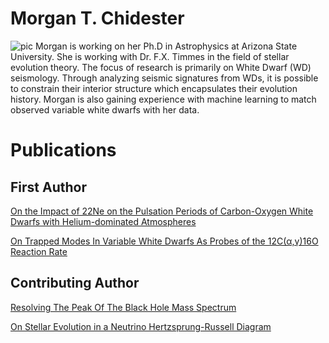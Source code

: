 # Morgan T. Chidester
![pic](./website_pic_placeholder.jpg)
Morgan is working on her Ph.D in Astrophysics at Arizona State University.
She is working with Dr. F.X. Timmes in the field of stellar evolution theory.
The focus of research is primarily on White Dwarf (WD) seismology. 
Through analyzing seismic signatures from WDs, it is possible to constrain their interior structure which encapsulates their evolution history.
Morgan is also gaining experience with machine learning to match observed variable white dwarfs with her data.

# Publications
## First Author

[On the Impact of 22Ne on the Pulsation Periods of Carbon-Oxygen White Dwarfs with Helium-dominated Atmospheres](https://ui.adsabs.harvard.edu/abs/2021ApJ...910...24C/abstract)

[On Trapped Modes In Variable White Dwarfs As Probes of the 12C(α,γ)16O Reaction Rate](https://ui.adsabs.harvard.edu/abs/2022AAS...24041505C/abstract)

## Contributing Author
[Resolving The Peak Of The Black Hole Mass Spectrum
](https://ui.adsabs.harvard.edu/abs/2022arXiv220809624F/abstract)

[On Stellar Evolution in a Neutrino Hertzsprung-Russell Diagram](https://ui.adsabs.harvard.edu/abs/2020ApJ...893..133F/abstract)
